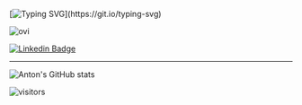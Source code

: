 
[![Typing SVG](https://readme-typing-svg.demolab.com?font=Fira+Code&pause=1000&color=F7F16E&width=460&lines=Hi!+I'm+Anton;Please%2C+check+out+my+portfolio+website!)](https://git.io/typing-svg)


 <img src="https://github-readme-stats.vercel.app/api/top-langs?username=AntonProLysenko&show_icons=true&locale=en&layout=donut&theme=gruvbox&exclude_repo=launch_elements,DockYardAcademy,GenServer_tests,blog_Elixir&langs_count=10" alt="ovi" />
 
   <!--## Main Technologies
[![React Badge](https://img.shields.io/badge/-React-61DBFB?style=for-the-badge&labelColor=black&logo=react&logoColor=61DBFB)](#) [![Javascript Badge](https://img.shields.io/badge/-Javascript-F0DB4F?style=for-the-badge&labelColor=black&logo=javascript&logoColor=F0DB4F)](#) [![Nodejs Badge](https://img.shields.io/badge/-Nodejs-3C873A?style=for-the-badge&labelColor=black&logo=node.js&logoColor=3C873A)](#) -->



 [![Linkedin Badge](https://img.shields.io/badge/-Anton-0e76a8?style=flat&labelColor=0e76a8&logo=linkedin&logoColor=white)](https://www.linkedin.com/in/anton-lysenko116/)
<hr/>
 
![Anton's GitHub stats](https://github-readme-stats.vercel.app/api?username=AntonProLysenko&show_icons=true&theme=gruvbox)


 ![visitors](https://visitor-badge.glitch.me/badge?page_id=antonprolysenko&left_color=green&right_color=red)

